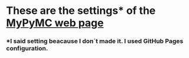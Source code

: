 # These are the settings* of the [MyPyMC web page](https://ogwp.github.io/mypymc)
### *I said setting beacause I don´t made it. I used GitHub Pages configuration.
